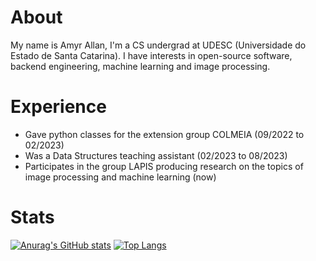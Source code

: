 # About
My name is Amyr Allan, I'm a CS undergrad at UDESC (Universidade do Estado de Santa Catarina). I have interests in open-source software, backend engineering, machine learning and image processing.
# Experience
* Gave python classes for the extension group COLMEIA (09/2022 to 02/2023)
* Was a Data Structures teaching assistant (02/2023 to 08/2023)
* Participates in the group LAPIS producing research on the topics of image processing and machine learning (now)
# Stats
[![Anurag's GitHub stats](https://github-readme-stats.vercel.app/api?username=amyr14&show_icons=true&theme=dark)](https://github.com/anuraghazra/github-readme-stats)
[![Top Langs](https://github-readme-stats.vercel.app/api/top-langs/?username=amyr14&theme=dark&layout=compact)](https://github.com/anuraghazra/github-readme-stats)
